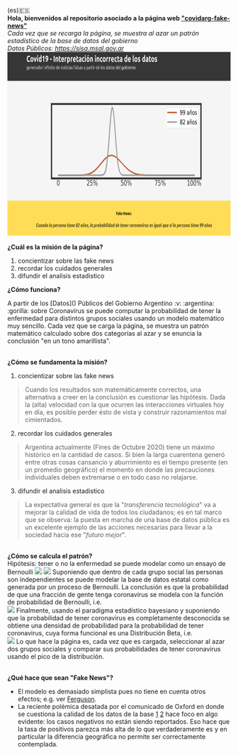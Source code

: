 (es):es:<br>
<b>Hola, bienvenidos al repositorio asociado a la página web ["covidarg-fake-news"](https://covidarg-fake-news.herokuapp.com/) </b><br>
<i>Cada vez que se recarga la página, se muestra al azar un patrón estadístico de la base de datos del gobierno</i><br>
<i>Datos Públicos: https://sisa.msal.gov.ar</i><br>
<img width=750, height=415, src="readme-static.png">
<br>
<p>
<b>¿Cuál es la misión de la página?</b></p>

1) concientizar sobre las fake news
2) recordar los cuidados generales
3) difundir el analisis estadistico

<p>
<b>¿Cómo funciona?</b></p>
A partir de los [Datos]() Públicos del Gobierno Argentino :v: :argentina: :gorilla: sobre Coronavirus se puede computar la probabilidad de tener la enfermedad para distintos grupos sociales usando un modelo matemático muy sencillo. Cada vez que se carga la página, se muestra un patrón matemático calculado sobre dos categorías al azar y se enuncia la conclusión "en un tono amarillista".  

<p>
<br>
<b>¿Cómo se fundamenta la misión?</b></p>

1) concientizar sobre las fake news
> Cuando los resultados son matemáticamente correctos, una alternativa a creer en la conclusión es cuestionar las hipótesis. Dada la (alta) velocidad con la que ocurren las interacciones virtuales hoy en día, es posible perder ésto de vista y construir razonamientos mal cimientados.   
2) recordar los cuidados generales
> Argentina actualmente (Fines de Octubre 2020) tiene un máximo histórico en la cantidad de casos. Si bien la larga cuarentena generó entre otras cosas cansancio y aburrimiento es el tiempo presente (en un promedio geográfico) el momento en donde las precauciones individuales deben extremarse o en todo caso no relajarse.  
3) difundir el analisis estadistico
> La expectativa general es que la "<i>transferencia tecnológica</i>" va a mejorar la calidad de vida de todos los ciudadanos; es en tal marco que se observa: la puesta en marcha de una base de datos pública es un excelente ejemplo de las acciones necesarias para llevar a la sociedad hacia ese "<i>futuro mejor</i>". 

<br>
<b>¿Cómo se calcula el patrón?</b><br>
Hipótesis: tener o no la enfermedad se puede modelar como un ensayo de Bernoulli
<img src="https://render.githubusercontent.com/render/math?math=Probabilidad(enfermo)=\mu">
<img src="https://render.githubusercontent.com/render/math?math=Probabilidad(sano)=1-\mu">
Suponiendo que dentro de cada grupo social las personas son independientes se puede modelar la base de datos estatal como generada por un proceso de Bernoulli. La conclusión es que la probabilidad de que una fracción de gente tenga coronavirus se modela con la función de probabilidad de Bernoulli, i.e.<br>
<img src="https://render.githubusercontent.com/render/math?math=PMF(N_{sanos},N_{enfermos})=\binom{N_{sanos}+N_{enfermos}}{N_{enfermos}}\mu^{N_{enfermos}}(1-\mu)^{N_{sanos}}">
Finalmente, usando el paradigma estadístico bayesiano y suponiendo que la probabilidad de tener coronavirus es completamente desconocida se obtiene una densidad de probabilidad para la probabilidad de tener coronavirus, cuya forma funcional es una Distribución Beta, i.e.<br>
<img src="https://render.githubusercontent.com/render/math?math=Beta(\mu)\approx\frac{\Gamma(N_{sanos}+N_{enfermos})}{\Gamma(N_{enfermos})\Gamma(N_{sanos})}\mu^{N_{enfermos}}(1-\mu)^{N_{sanos}}">
Lo que hace la página es, cada vez que es cargada, seleccionar al azar dos grupos sociales y comparar sus probabilidades de tener coronavirus usando el pico de la distribución.

<b><br>¿Qué hace que sean "Fake News"?</b>
* El modelo es demasiado simplista pues no tiene en cuenta otros efectos; e.g. ver [Ferguson](https://www.imperial.ac.uk/mrc-global-infectious-disease-analysis/covid-19/report-13-europe-npi-impact/). 
* La reciente polémica desatada por el comunicado de Oxford en donde se cuestiona la calidad de los datos de la base [1](https://www.infobae.com/tendencias/2020/10/22/el-sitio-estadistico-de-la-universidad-de-oxford-explico-los-motivos-por-los-que-saco-a-la-argentina-de-su-mapa-de-datos/) [2](https://www.cronista.com/economiapolitica/Por-que-razon-Argentina-fue-excluida-de-las-estadisticas-mundiales-sobre-coronavirus-20201021-0041.html) hace foco en algo evidente: los casos negativos no están siendo reportados. Eso hace que la tasa de positivos parezca más alta de lo que verdaderamente es y en particular la diferencia geográfica no permite ser correctamente contemplada. 
